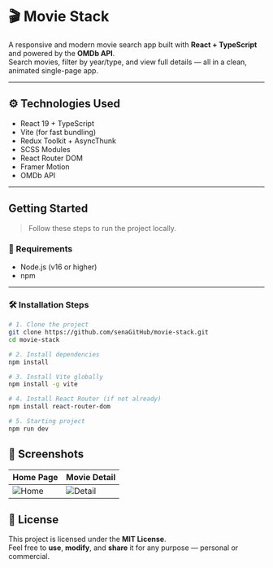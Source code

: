 
# 🎬 Movie Stack

A responsive and modern movie search app built with **React + TypeScript** and powered by the **OMDb API**.  
Search movies, filter by year/type, and view full details — all in a clean, animated single-page app.


---

## ⚙️ Technologies Used

-  React 19 + TypeScript  
- Vite (for fast bundling)  
- Redux Toolkit + AsyncThunk  
- SCSS Modules  
- React Router DOM  
- Framer Motion  
- OMDb API

---

## Getting Started

> Follow these steps to run the project locally.

### 🔧 Requirements

- Node.js (v16 or higher)
- npm

---

### 🛠️ Installation Steps

```bash
# 1. Clone the project
git clone https://github.com/senaGitHub/movie-stack.git
cd movie-stack

# 2. Install dependencies
npm install

# 3. Install Vite globally
npm install -g vite

# 4. Install React Router (if not already)
npm install react-router-dom

# 5. Starting project
npm run dev
```
## 📸 Screenshots

| Home Page | Movie Detail |
|-----------|--------------|
| ![Home](./screenshots/home.png) | ![Detail](./screenshots/detail.png) |



## 📄 License

This project is licensed under the **MIT License**.  
Feel free to **use**, **modify**, and **share** it for any purpose — personal or commercial.


